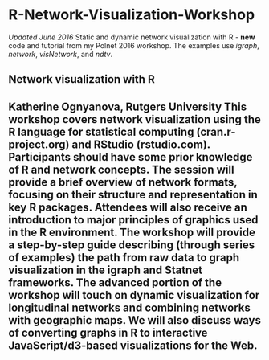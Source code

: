 # R-Network-Visualization-Workshop

<i> Updated June 2016 </i>
Static and dynamic network visualization with R - <b>new</b> code and tutorial from my Polnet 2016 workshop.
The examples use <i>igraph</i>, <i>network</i>, <i>visNetwork</i>, and <i>ndtv</i>.

<h2>Network visualization with R<h2>
Katherine Ognyanova, Rutgers University
This workshop covers network visualization using the R language for statistical computing (cran.r-project.org) and RStudio (rstudio.com). Participants should have some prior knowledge of R and network concepts. The session will provide a brief overview of network formats, focusing on their structure and representation in key R packages. Attendees will also receive an introduction to major principles of graphics used in the R environment. 
The workshop will provide a step-by-step guide describing (through series of examples) the path from raw data to graph visualization in the igraph and Statnet frameworks.  The advanced portion of the workshop will touch on dynamic visualization for longitudinal networks and combining networks with geographic maps. We will also discuss ways of converting graphs in R to interactive JavaScript/d3-based visualizations for the Web.

